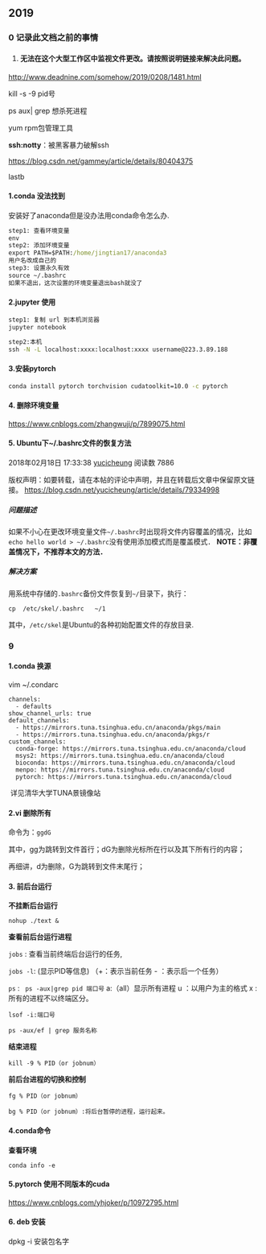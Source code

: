 ## 2019

### 0  记录此文档之前的事情

1. #### 无法在这个大型工作区中监视文件更改。请按照说明链接来解决此问题。

http://www.deadnine.com/somehow/2019/0208/1481.html

kill -s -9 pid号

ps aux| grep 想杀死进程

yum rpm包管理工具

**ssh:notty**：被黑客暴力破解ssh

https://blog.csdn.net/gammey/article/details/80404375

lastb

#### 1.conda 没法找到

安装好了anaconda但是没办法用conda命令怎么办.

```cmd
step1: 查看环境变量 
env
step2: 添加环境变量
export PATH=$PATH:/home/jingtian17/anaconda3
用户名改成自己的 
step3: 设置永久有效
source ~/.bashrc
如果不退出，这次设置的环境变量退出bash就没了
```

#### 2.jupyter 使用

```cmd
step1: 复制 url 到本机浏览器
jupyter notebook   

step2:本机
ssh -N -L localhost:xxxx:localhost:xxxx username@223.3.89.188
```

#### 3.安装pytorch

```cmd
conda install pytorch torchvision cudatoolkit=10.0 -c pytorch
```

#### 4. 删除环境变量

https://www.cnblogs.com/zhangwuji/p/7899075.html

#### 5. Ubuntu下~/.bashrc文件的恢复方法

2018年02月18日 17:33:38 [yucicheung](https://me.csdn.net/yucicheung) 阅读数 7886



 版权声明：如要转载，请在本帖的评论中声明，并且在转载后文章中保留原文链接。 https://blog.csdn.net/yucicheung/article/details/79334998

##### 问题描述

如果不小心在更改环境变量文件`~/.bashrc`时出现将文件内容覆盖的情况，比如`echo hello world > ~/.bashrc`没有使用添加模式而是覆盖模式． 
**NOTE：非覆盖情况下，不推荐本文的方法．**

##### 解决方案

用系统中存储的`.bashrc`备份文件恢复到`~/`目录下，执行：

```
cp  /etc/skel/.bashrc   ~/1
```

其中，`/etc/skel`是Ubuntu的各种初始配置文件的存放目录.

### 9

#### 1.conda 换源

vim ~/.condarc

```
channels:
  - defaults
show_channel_urls: true
default_channels:
  - https://mirrors.tuna.tsinghua.edu.cn/anaconda/pkgs/main
  - https://mirrors.tuna.tsinghua.edu.cn/anaconda/pkgs/r
custom_channels:
  conda-forge: https://mirrors.tuna.tsinghua.edu.cn/anaconda/cloud
  msys2: https://mirrors.tuna.tsinghua.edu.cn/anaconda/cloud
  bioconda: https://mirrors.tuna.tsinghua.edu.cn/anaconda/cloud
  menpo: https://mirrors.tuna.tsinghua.edu.cn/anaconda/cloud
  pytorch: https://mirrors.tuna.tsinghua.edu.cn/anaconda/cloud
```

​	详见清华大学TUNA景镜像站

#### 2.vi 删除所有

命令为：`ggdG`

其中，gg为跳转到文件首行；dG为删除光标所在行以及其下所有行的内容；

再细讲，d为删除，G为跳转到文件末尾行；

#### 3. 前后台运行

**不挂断后台运行**

`nohup ./text &`

**查看前后台运行进程**

`jobs` : 查看当前终端后台运行的任务, 

`jobs -l`: (显示PID等信息)   （+：表示当前任务    - ：表示后一个任务）

`ps` : ` ps -aux|grep pid 端口号`  a:（all）显示所有进程    u ：以用户为主的格式     x : 所有的进程不以终端区分。

`lsof -i:端口号` 

`ps -aux/ef | grep 服务名称`

 **结束进程**            

`kill -9 % PID（or jobnum）` 

 **前后台进程的切换和控制**

`fg % PID（or jobnum）`

`bg % PID（or jobnum）:将后台暂停的进程，运行起来。`

#### 4.conda命令

**查看环境**

`conda info -e`

#### 5.pytorch 使用不同版本的cuda

https://www.cnblogs.com/yhjoker/p/10972795.html

#### 6. deb 安装

dpkg -i 安装包名字